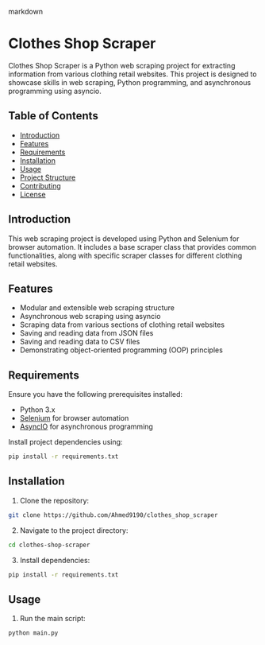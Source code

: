 markdown

# Clothes Shop Scraper

Clothes Shop Scraper is a Python web scraping project for extracting information from various clothing retail websites. This project is designed to showcase skills in web scraping, Python programming, and asynchronous programming using asyncio.

## Table of Contents

- [Introduction](#introduction)
- [Features](#features)
- [Requirements](#requirements)
- [Installation](#installation)
- [Usage](#usage)
- [Project Structure](#project-structure)
- [Contributing](#contributing)
- [License](#license)

## Introduction

This web scraping project is developed using Python and Selenium for browser automation. It includes a base scraper class that provides common functionalities, along with specific scraper classes for different clothing retail websites.

## Features

- Modular and extensible web scraping structure
- Asynchronous web scraping using asyncio
- Scraping data from various sections of clothing retail websites
- Saving and reading data from JSON files
- Saving and reading data to CSV files
- Demonstrating object-oriented programming (OOP) principles

## Requirements

Ensure you have the following prerequisites installed:

- Python 3.x
- [Selenium](https://www.selenium.dev/) for browser automation
- [AsyncIO](https://docs.python.org/3/library/asyncio.html) for asynchronous programming

Install project dependencies using:

```bash
pip install -r requirements.txt
```

## Installation

1. Clone the repository:

```bash
git clone https://github.com/Ahmed9190/clothes_shop_scraper
```

2. Navigate to the project directory:

```bash
cd clothes-shop-scraper
```

3. Install dependencies:

```bash
pip install -r requirements.txt
```

## Usage

1. Run the main script:

```bash
python main.py
```
